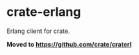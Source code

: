 
crate-erlang
============

Erlang client for crate.

**Moved to https://github.com/crate/craterl**
